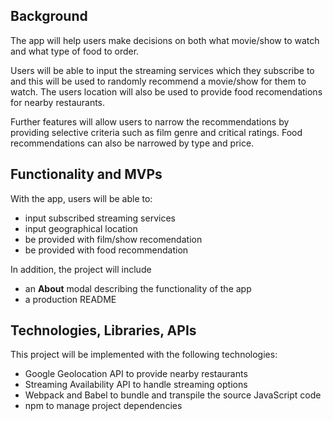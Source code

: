 ## Background

The app will help users make decisions on both what movie/show to watch and what
type of food to order.

Users will be able to input the streaming services which they subscribe to and
this will be used to randomly recommend a movie/show for them to watch. The
users location will also be used to provide food recomendations for nearby
restaurants.

Further features will allow users to narrow the recommendations by providing
selective criteria such as film genre and critical ratings. Food recommendations
can also be narrowed by type and price.


## Functionality and MVPs

With the app, users will be able to:

- input subscribed streaming services
- input geographical location
- be provided with film/show recomendation
- be provided with food recommendation

In addition, the project will include

- an **About** modal describing the functionality of the app
- a production README


## Technologies, Libraries, APIs

This project will be implemented with the following technologies:

- Google Geolocation API to provide nearby restaurants
- Streaming Availability API to handle streaming options
- Webpack and Babel to bundle and transpile the source JavaScript code
- npm to manage project dependencies
